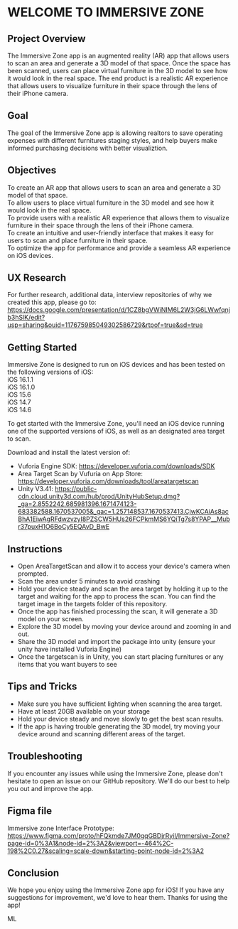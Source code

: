 # WELCOME TO IMMERSIVE ZONE 

## Project Overview 

The Immersive Zone app is an augmented reality (AR) app that allows users to scan an area and generate a 3D model of that space. Once the space has been scanned, users can place virtual furniture in the 3D model to see how it would look in the real space. The end product is a realistic AR experience that allows users to visualize furniture in their space through the lens of their iPhone camera.

## Goal

The goal of the Immersive Zone app is allowing realtors to save operating expenses with different furnitures staging styles, and help buyers make informed purchasing decisions with better visualiztion.

## Objectives

To create an AR app that allows users to scan an area and generate a 3D model of that space. <br>
To allow users to place virtual furniture in the 3D model and see how it would look in the real space.<br>
To provide users with a realistic AR experience that allows them to visualize furniture in their space through the lens of their iPhone camera.<br>
To create an intuitive and user-friendly interface that makes it easy for users to scan and place furniture in their space.<br>
To optimize the app for performance and provide a seamless AR experience on iOS devices.<br>

## UX Research

For further research, additional data, interview repositories of why we created this app, please go to: https://docs.google.com/presentation/d/1CZ8bgVWiNIM6L2W3jG6LWwfqnjb3hSlK/edit?usp=sharing&ouid=117675985049302586729&rtpof=true&sd=true 

## Getting Started

Immersive Zone is designed to run on iOS devices and has been tested on the following versions of iOS: <br>
iOS 16.1.1 <br>
iOS 16.1.0 <br>
iOS 15.6 <br>
iOS 14.7 <br>
iOS 14.6 <br>

To get started with the Immersive Zone, you'll need an iOS device running one of the supported versions of iOS, as well as an designated area target to scan.

Download and install the latest version of: <br>
- Vuforia Engine SDK: https://developer.vuforia.com/downloads/SDK <br>
- Area Target Scan by Vufuria on App Store: https://developer.vuforia.com/downloads/tool/areatargetscan
- Unity V3.41: https://public-cdn.cloud.unity3d.com/hub/prod/UnityHubSetup.dmg?_ga=2.8552242.685981396.1671474123-683382588.1670537005&_gac=1.257148537.1670537413.CjwKCAiAs8acBhA1EiwAgRFdwzvzyI8PZSCW5HUs26FCPkmMS6YQiTg7s8YPAP__Mubr37puxH1O6BoCy5EQAvD_BwE <br>


## Instructions

- Open AreaTargetScan and allow it to access your device's camera when prompted. <br>
- Scan the area under 5 minutes to avoid crashing <br> 
- Hold your device steady and scan the area target by holding it up to the target and waiting for the app to process the scan. You can find the target image in the targets folder of this repository. <br>
- Once the app has finished processing the scan, it will generate a 3D model on your screen. <br>
- Explore the 3D model by moving your device around and zooming in and out.<br>
- Share the 3D model and import the package into unity (ensure your unity have installed Vuforia Engine) <br>
- Once the targetscan is in Unity, you can start placing furnitures or any items that you want buyers to see <br>

## Tips and Tricks

- Make sure you have sufficient lighting when scanning the area target.<br>
- Have at least 20GB available on your storage <br>
- Hold your device steady and move slowly to get the best scan results.<br>
- If the app is having trouble generating the 3D model, try moving your device around and scanning different areas of the target.<br>

## Troubleshooting

If you encounter any issues while using the Immersive Zone, please don't hesitate to open an issue on our GitHub repository. We'll do our best to help you out and improve the app.

## Figma file 

Immersive zone Interface Prototype: https://www.figma.com/proto/hFQkmde7JM0gqGBDjrRyiI/Immersive-Zone?page-id=0%3A1&node-id=2%3A2&viewport=-464%2C-198%2C0.27&scaling=scale-down&starting-point-node-id=2%3A2

## Conclusion

We hope you enjoy using the Immersive Zone app for iOS! If you have any suggestions for improvement, we'd love to hear them. Thanks for using the app! 

ML
